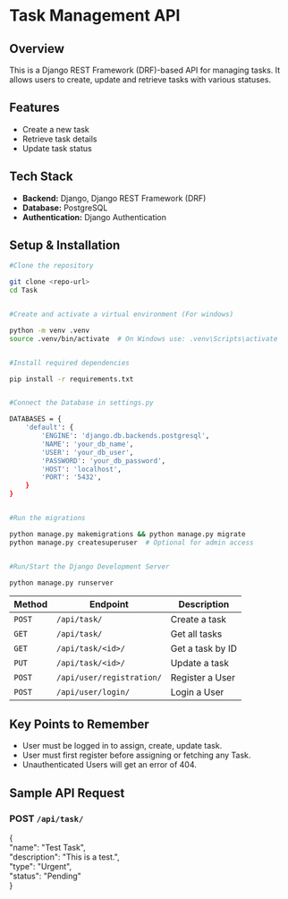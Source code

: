 # Task Management API

## Overview  
This is a Django REST Framework (DRF)-based API for managing tasks. It allows users to create, update and retrieve tasks with various statuses.

## Features  
- Create a new task  
- Retrieve task details  
- Update task status  

## Tech Stack  
- **Backend:** Django, Django REST Framework (DRF)  
- **Database:** PostgreSQL  
- **Authentication:** Django Authentication  

## Setup & Installation  

```sh
#Clone the repository

git clone <repo-url>
cd Task


#Create and activate a virtual environment (For windows)

python -m venv .venv
source .venv/bin/activate  # On Windows use: .venv\Scripts\activate


#Install required dependencies

pip install -r requirements.txt


#Connect the Database in settings.py

DATABASES = {
    'default': {
        'ENGINE': 'django.db.backends.postgresql',
        'NAME': 'your_db_name',
        'USER': 'your_db_user',
        'PASSWORD': 'your_db_password',
        'HOST': 'localhost',
        'PORT': '5432',
    }
}


#Run the migrations 

python manage.py makemigrations && python manage.py migrate
python manage.py createsuperuser  # Optional for admin access


#Run/Start the Django Development Server

python manage.py runserver
```


| Method   |         Endpoint           | Description      |
|----------|----------------------------|------------------|
| `POST`   | `/api/task/`               | Create a task    |
| `GET`    | `/api/task/`               | Get all tasks    |
| `GET`    | `/api/task/<id>/`          | Get a task by ID |
| `PUT`    | `/api/task/<id>/`          | Update a task    |
| `POST`   | `/api/user/registration/`  | Register a User  |
| `POST`   | `/api/user/login/`         | Login a User     |


## Key Points to Remember

- User must be logged in to assign, create, update task.
- User must first register before assigning or fetching any Task.
- Unauthenticated Users will get an error of 404.

## Sample API Request

### **POST** `/api/task/`


{ \
    "name": "Test Task", \
    "description": "This is a test.", \
    "type": "Urgent", \
    "status": "Pending" \
}
